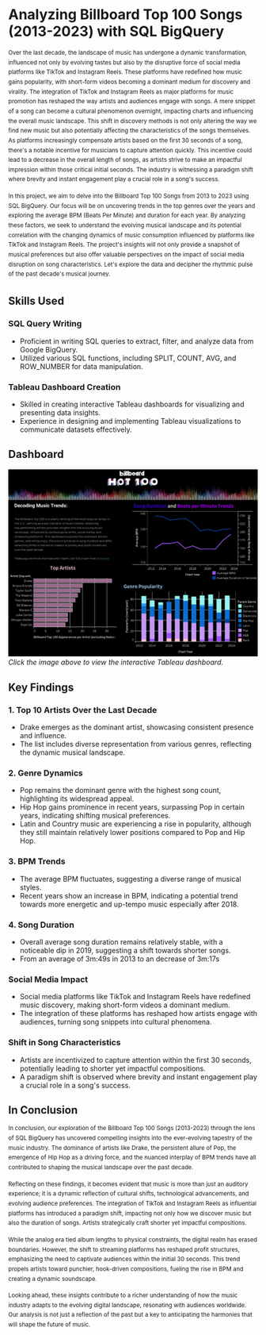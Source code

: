 # Analyzing Billboard Top 100 Songs (2013-2023) with SQL BigQuery

<sup>Over the last decade, the landscape of music has undergone a dynamic transformation, influenced not only by evolving tastes but also by the disruptive force of social media platforms like TikTok and Instagram Reels. These platforms have redefined how music gains popularity, with short-form videos becoming a dominant medium for discovery and virality. The integration of TikTok and Instagram Reels as major platforms for music promotion has reshaped the way artists and audiences engage with songs. A mere snippet of a song can become a cultural phenomenon overnight, impacting charts and influencing the overall music landscape. This shift in discovery methods is not only altering the way we find new music but also potentially affecting the characteristics of the songs themselves. As platforms increasingly compensate artists based on the first 30 seconds of a song, there's a notable incentive for musicians to capture attention quickly. This incentive could lead to a decrease in the overall length of songs, as artists strive to make an impactful impression within those critical initial seconds. The industry is witnessing a paradigm shift where brevity and instant engagement play a crucial role in a song's success.</sup>

<sup>In this project, we aim to delve into the Billboard Top 100 Songs from 2013 to 2023 using SQL BigQuery. Our focus will be on uncovering trends in the top genres over the years and exploring the average BPM (Beats Per Minute) and duration for each year. By analyzing these factors, we seek to understand the evolving musical landscape and its potential correlation with the changing dynamics of music consumption influenced by platforms like TikTok and Instagram Reels. The project's insights will not only provide a snapshot of musical preferences but also offer valuable perspectives on the impact of social media disruption on song characteristics. Let's explore the data and decipher the rhythmic pulse of the past decade's musical journey.</sup>


## Skills Used
### SQL Query Writing
- Proficient in writing SQL queries to extract, filter, and analyze data from Google BigQuery.
- Utilized various SQL functions, including SPLIT, COUNT, AVG, and ROW_NUMBER for data manipulation.
### Tableau Dashboard Creation
- Skilled in creating interactive Tableau dashboards for visualizing and presenting data insights.
- Experience in designing and implementing Tableau visualizations to communicate datasets effectively.
## Dashboard
[![Billboard Hot 100 Dashboard](./Dashboard%201.png)](https://public.tableau.com/views/BillboardHot1002013)
 *Click the image above to view the interactive Tableau dashboard.*
## Key Findings
### 1. Top 10 Artists Over the Last Decade
- Drake emerges as the dominant artist, showcasing consistent presence and influence.
- The list includes diverse representation from various genres, reflecting the dynamic musical landscape.

### 2. Genre Dynamics
- Pop remains the dominant genre with the highest song count, highlighting its widespread appeal.
- Hip Hop gains prominence in recent years, surpassing Pop in certain years, indicating shifting musical preferences.
- Latin and Country music are experiencing a rise in popularity, although they still maintain relatively lower positions compared to Pop and Hip Hop.

### 3. BPM Trends
- The average BPM fluctuates, suggesting a diverse range of musical styles.
- Recent years show an increase in BPM, indicating a potential trend towards more energetic and up-tempo music especially after 2018.


### 4. Song Duration
- Overall average song duration remains relatively stable, with a noticeable dip in 2019, suggesting a shift towards shorter songs.
- From an average of 3m:49s in 2013 to an decrease of 3m:17s

### Social Media Impact
- Social media platforms like TikTok and Instagram Reels have redefined music discovery, making short-form videos a dominant medium.
- The integration of these platforms has reshaped how artists engage with audiences, turning song snippets into cultural phenomena.

###  Shift in Song Characteristics
- Artists are incentivized to capture attention within the first 30 seconds, potentially leading to shorter yet impactful compositions.
- A paradigm shift is observed where brevity and instant engagement play a crucial role in a song's success.

## In Conclusion
<sup>In conclusion, our exploration of the Billboard Top 100 Songs (2013-2023) through the lens of SQL BigQuery has uncovered compelling insights into the ever-evolving tapestry of the music industry. The dominance of artists like Drake, the persistent allure of Pop, the emergence of Hip Hop as a driving force, and the nuanced interplay of BPM trends have all contributed to shaping the musical landscape over the past decade.</sup>

<sup>Reflecting on these findings, it becomes evident that music is more than just an auditory experience; it is a dynamic reflection of cultural shifts, technological advancements, and evolving audience preferences. The integration of TikTok and Instagram Reels as influential platforms has introduced a paradigm shift, impacting not only how we discover music but also the duration of songs. Artists strategically craft shorter yet impactful compositions.</sup>

<sup>While the analog era tied album lengths to physical constraints, the digital realm has erased boundaries. However, the shift to streaming platforms has reshaped profit structures, emphasizing the need to captivate audiences within the initial 30 seconds. This trend propels artists toward punchier, hook-driven compositions, fueling the rise in BPM and creating a dynamic soundscape.</sup>

<sup>Looking ahead, these insights contribute to a richer understanding of how the music industry adapts to the evolving digital landscape, resonating with audiences worldwide. Our analysis is not just a reflection of the past but a key to anticipating the harmonies that will shape the future of music.</sup>
